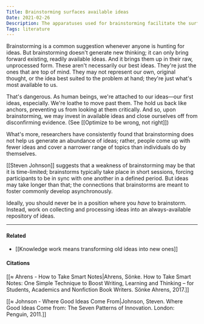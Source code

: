 ```yaml
---
Title: Brainstorming surfaces available ideas
Date: 2021-02-26
Description: The apparatuses used for brainstorming facilitate the surfacing of existing, mentally available ideas, not new ones.
Tags: literature
---
```


Brainstorming is a common suggestion whenever anyone is hunting for ideas. But brainstorming doesn't generate new thinking; it can only bring forward existing, readily available ideas. And it brings them up in their raw, unprocessed form. These aren't necessarily our best ideas. They're just the ones that are top of mind. They may not represent our own, original thought, or the idea best suited to the problem at hand; they're just what's most available to us.  

That's dangerous. As human beings, we're attached to our ideas—our first ideas, especially. We're loathe to move past them. The hold us back like anchors, preventing us from looking at them critically. And so, upon brainstorming, we may invest in available ideas and close ourselves off from disconfirming evidence. (See [[Optimize to be wrong, not right]])

What's more, researchers have consistently found that brainstorming does not help us generate an abundance of ideas; rather, people come up with fewer ideas and cover a narrower range of topics than individuals do by themselves. 

[[Steven Johnson]] suggests that a weakness of brainstorming may be that it is time-limited; brainstorms typically take place in short sessions, forcing participants to be in sync with one another in a defined period. But ideas may take longer than that; the connections that brainstorms are meant to foster commonly develop asynchronously. 

Ideally, you should never be in a position where you *have* to brainstorm. Instead, work on collecting and processing ideas into an always-available repository of ideas. 

---
#### Related 
- [[Knowledge work means transforming old ideas into new ones]]

#### Citations
[[≈ Ahrens - How to Take Smart Notes|Ahrens, Sönke. How to Take Smart Notes: One Simple Technique to Boost Writing, Learning and Thinking – for Students, Academics and Nonfiction Book Writers. Sönke Ahrens, 2017.]]

[[≈ Johnson - Where Good Ideas Come From|Johnson, Steven. Where Good Ideas Come from: The Seven Patterns of Innovation. London: Penguin, 2011.]]
